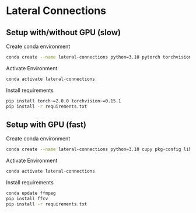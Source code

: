# Lateral Connections

## Setup with/without GPU (slow)
Create conda environment

```bash
conda create --name lateral-connections python=3.10 pytorch torchvision -c pytorch
```

Activate Environment

```bash
conda activate lateral-connections
```

Install requirements

```bash
pip install torch~=2.0.0 torchvision~=0.15.1
pip install -r requirements.txt
```

## Setup with GPU (fast)
Create conda environment

```bash
conda create --name lateral-connections python=3.10 cupy pkg-config libjpeg-turbo opencv pytorch torchvision cudatoolkit=11.6 numba -c conda-forge -c pytorch                    
```

Activate Environment

```bash
conda activate lateral-connections
```

Install requirements

```bash
conda update ffmpeg
pip install ffcv
pip install -r requirements.txt
```
